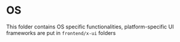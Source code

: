 # OS

This folder contains OS specific functionalities, platform-specific UI
frameworks are put in `frontend/x-ui` folders
